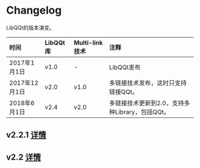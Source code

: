 # Changelog  

LibQQt的版本演变。   

| 时间| LibQQt库 | Multi-link技术 | 注释 |   
| :---- | :---- | :---- |  :----|
| 2017年1月1日 | v1.0 | - |  LibQQt发布|
| 2017年12月1日 | v2.0 | v1.0 | 多链接技术发布，这时只支持链接QQt。|  
| 2018年6月1日 | v2.4 | v2.0 |  多链接技术更新到2.0，支持多种Library，包括QQt。|   


## v2.2.1  [详情](changelog/v2.2.1.md)  
## v2.2  [详情](changelog/v2.2.md)  

